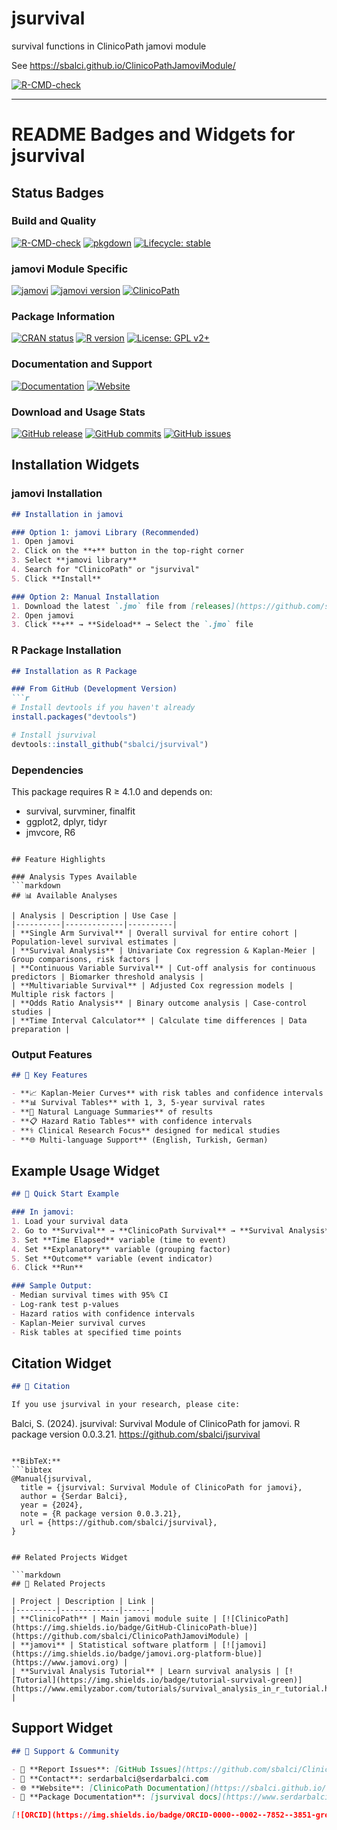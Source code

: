 # jsurvival


survival functions in ClinicoPath jamovi module


See https://sbalci.github.io/ClinicoPathJamoviModule/


[![R-CMD-check](https://github.com/sbalci/jsurvival/actions/workflows/R-CMD-check.yaml/badge.svg)](https://github.com/sbalci/jsurvival/actions/workflows/R-CMD-check.yaml)




---


# README Badges and Widgets for jsurvival

## Status Badges

### Build and Quality
[![R-CMD-check](https://github.com/sbalci/jsurvival/actions/workflows/R-CMD-check.yaml/badge.svg)](https://github.com/sbalci/jsurvival/actions/workflows/R-CMD-check.yaml)
[![pkgdown](https://github.com/sbalci/jsurvival/actions/workflows/pkgdown.yaml/badge.svg)](https://github.com/sbalci/jsurvival/actions/workflows/pkgdown.yaml)
[![Lifecycle: stable](https://img.shields.io/badge/lifecycle-stable-brightgreen.svg)](https://lifecycle.r-lib.org/articles/stages.html#stable)

### jamovi Module Specific
[![jamovi](https://img.shields.io/badge/jamovi-module-blue)](https://www.jamovi.org)
[![jamovi version](https://img.shields.io/badge/jamovi-%E2%89%A5%201.8.1-blue)](https://www.jamovi.org)
[![ClinicoPath](https://img.shields.io/badge/ClinicoPath-survival-orange)](https://sbalci.github.io/ClinicoPathJamoviModule/)

### Package Information
[![CRAN status](https://www.r-pkg.org/badges/version/jsurvival)](https://CRAN.R-project.org/package=jsurvival)
[![R version](https://img.shields.io/badge/R-%E2%89%A5%204.1.0-blue)](https://www.r-project.org/)
[![License: GPL v2+](https://img.shields.io/badge/License-GPL%20v2+-blue.svg)](https://www.gnu.org/licenses/gpl-2.0)

### Documentation and Support
[![Documentation](https://img.shields.io/badge/docs-pkgdown-blue)](https://www.serdarbalci.com/jsurvival/)
[![Website](https://img.shields.io/badge/website-ClinicoPath-orange)](https://sbalci.github.io/ClinicoPathJamoviModule/)

### Download and Usage Stats
[![GitHub release](https://img.shields.io/github/release/sbalci/jsurvival.svg)](https://GitHub.com/sbalci/jsurvival/releases/)
[![GitHub commits](https://img.shields.io/github/commits-since/sbalci/jsurvival/v0.0.3.21.svg)](https://GitHub.com/sbalci/jsurvival/commit/)
[![GitHub issues](https://img.shields.io/github/issues/sbalci/jsurvival.svg)](https://GitHub.com/sbalci/jsurvival/issues/)

## Installation Widgets

### jamovi Installation
```markdown
## Installation in jamovi

### Option 1: jamovi Library (Recommended)
1. Open jamovi
2. Click on the **+** button in the top-right corner
3. Select **jamovi library**
4. Search for "ClinicoPath" or "jsurvival"
5. Click **Install**

### Option 2: Manual Installation
1. Download the latest `.jmo` file from [releases](https://github.com/sbalci/jsurvival/releases)
2. Open jamovi
3. Click **+** → **Sideload** → Select the `.jmo` file
```

### R Package Installation
```markdown
## Installation as R Package

### From GitHub (Development Version)
```r
# Install devtools if you haven't already
install.packages("devtools")

# Install jsurvival
devtools::install_github("sbalci/jsurvival")
```

### Dependencies
This package requires R ≥ 4.1.0 and depends on:
- survival, survminer, finalfit
- ggplot2, dplyr, tidyr
- jmvcore, R6
```

## Feature Highlights

### Analysis Types Available
```markdown
## 📊 Available Analyses

| Analysis | Description | Use Case |
|----------|-------------|----------|
| **Single Arm Survival** | Overall survival for entire cohort | Population-level survival estimates |
| **Survival Analysis** | Univariate Cox regression & Kaplan-Meier | Group comparisons, risk factors |
| **Continuous Variable Survival** | Cut-off analysis for continuous predictors | Biomarker threshold analysis |
| **Multivariable Survival** | Adjusted Cox regression models | Multiple risk factors |
| **Odds Ratio Analysis** | Binary outcome analysis | Case-control studies |
| **Time Interval Calculator** | Calculate time differences | Data preparation |
```

### Output Features
```markdown
## 🎯 Key Features

- **📈 Kaplan-Meier Curves** with risk tables and confidence intervals
- **📊 Survival Tables** with 1, 3, 5-year survival rates
- **🔢 Natural Language Summaries** of results
- **📋 Hazard Ratio Tables** with confidence intervals
- **⚕️ Clinical Research Focus** designed for medical studies
- **🌐 Multi-language Support** (English, Turkish, German)
```

## Example Usage Widget

```markdown
## 🚀 Quick Start Example

### In jamovi:
1. Load your survival data
2. Go to **Survival** → **ClinicoPath Survival** → **Survival Analysis**
3. Set **Time Elapsed** variable (time to event)
4. Set **Explanatory** variable (grouping factor)
5. Set **Outcome** variable (event indicator)
6. Click **Run**

### Sample Output:
- Median survival times with 95% CI
- Log-rank test p-values
- Hazard ratios with confidence intervals
- Kaplan-Meier survival curves
- Risk tables at specified time points
```

## Citation Widget

```markdown
## 📝 Citation

If you use jsurvival in your research, please cite:

```
Balci, S. (2024). jsurvival: Survival Module of ClinicoPath for jamovi. 
R package version 0.0.3.21. 
https://github.com/sbalci/jsurvival
```

**BibTeX:**
```bibtex
@Manual{jsurvival,
  title = {jsurvival: Survival Module of ClinicoPath for jamovi},
  author = {Serdar Balci},
  year = {2024},
  note = {R package version 0.0.3.21},
  url = {https://github.com/sbalci/jsurvival},
}
```
```

## Related Projects Widget

```markdown
## 🔗 Related Projects

| Project | Description | Link |
|---------|-------------|------|
| **ClinicoPath** | Main jamovi module suite | [![ClinicoPath](https://img.shields.io/badge/GitHub-ClinicoPath-blue)](https://github.com/sbalci/ClinicoPathJamoviModule) |
| **jamovi** | Statistical software platform | [![jamovi](https://img.shields.io/badge/jamovi.org-platform-blue)](https://www.jamovi.org) |
| **Survival Analysis Tutorial** | Learn survival analysis | [![Tutorial](https://img.shields.io/badge/tutorial-survival-green)](https://www.emilyzabor.com/tutorials/survival_analysis_in_r_tutorial.html) |
```

## Support Widget

```markdown
## 💬 Support & Community

- 🐛 **Report Issues**: [GitHub Issues](https://github.com/sbalci/ClinicoPathJamoviModule/issues/)
- 📧 **Contact**: serdarbalci@serdarbalci.com
- 🌐 **Website**: [ClinicoPath Documentation](https://sbalci.github.io/ClinicoPathJamoviModule/)
- 📖 **Package Documentation**: [jsurvival docs](https://www.serdarbalci.com/jsurvival/)

[![ORCID](https://img.shields.io/badge/ORCID-0000--0002--7852--3851-green)](https://orcid.org/0000-0002-7852-3851)
```
